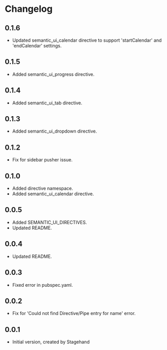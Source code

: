 # Changelog

## 0.1.6

- Updated semantic_ui_calendar directive to support 'startCalendar' and 'endCalendar' settings.

## 0.1.5

- Added semantic_ui_progress directive.

## 0.1.4

- Added semantic_ui_tab directive.

## 0.1.3

- Added semantic_ui_dropdown directive.

## 0.1.2

- Fix for sidebar pusher issue.

## 0.1.0

- Added directive namespace.
- Added semantic_ui_calendar directive.

## 0.0.5

- Added SEMANTIC_UI_DIRECTIVES.
- Updated README.

## 0.0.4

- Updated README.

## 0.0.3

- Fixed error in pubspec.yaml.

## 0.0.2

- Fix for 'Could not find Directive/Pipe entry for name' error.

## 0.0.1

- Initial version, created by Stagehand
